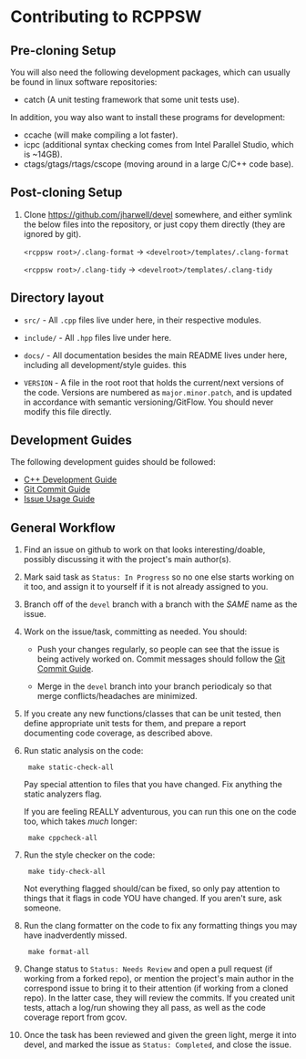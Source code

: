 # Contributing to RCPPSW

## Pre-cloning Setup

You will also need the following development packages, which can usually be
found in linux software repositories:

- catch (A unit testing framework that some unit tests use).

In addition, you way also want to install these programs for development:

- ccache (will make compiling a lot faster).
- icpc (additional syntax checking comes from Intel Parallel Studio, which is
  ~14GB).
- ctags/gtags/rtags/cscope (moving around in a large C/C++ code base).

## Post-cloning Setup

1. Clone https://github.com/jharwell/devel somewhere, and either symlink the
   below files into the repository, or just copy them directly (they are ignored
   by git).

   `<rcppsw root>/.clang-format` -> `<develroot>/templates/.clang-format`

   `<rcppsw root>/.clang-tidy` -> `<develroot>/templates/.clang-tidy`

## Directory layout

- `src/` - All `.cpp` files live under here, in their respective modules.

- `include/` - All `.hpp` files live under here.

- `docs/` - All documentation besides the main README lives under here,
  including all development/style guides.
this
- `VERSION` - A file in the root root that holds the current/next versions of
  the code. Versions are numbered as `major.minor.patch`, and is updated in
  accordance with semantic versioning/GitFlow. You should never modify this file
  directly.

## Development Guides

The following development guides should be followed:

- [C++ Development Guide](CXX_DEV_GUIDE.md)
- [Git Commit Guide](GIT_COMMIT_GUIDE.md)
- [Issue Usage Guide](ISSUE_GUIDE.md)

## General Workflow

1. Find an issue on github to work on that looks interesting/doable, possibly
   discussing it with the project's main author(s).

2. Mark said task as `Status: In Progress` so no one else starts working on it
   too, and assign it to yourself if it is not already assigned to you.

3. Branch off of the `devel` branch with a branch with the *SAME* name as the
   issue.

4. Work on the issue/task, committing as needed. You should:

   - Push your changes regularly, so people can see that the issue is being
     actively worked on. Commit messages should follow the [Git Commit
     Guide](GIT_COMMIT_GUIDE.md).

   - Merge in the `devel` branch into your branch periodicaly so that merge
     conflicts/headaches are minimized.

5. If you create any new functions/classes that can be unit tested, then define
   appropriate unit tests for them, and prepare a report documenting code
   coverage, as described above.

6. Run static analysis on the code:

        make static-check-all

   Pay special attention to files that you have changed. Fix anything the
   static analyzers flag.

   If you are feeling REALLY adventurous, you can run this one on the code too,
   which takes *much* longer:

        make cppcheck-all

7. Run the style checker on the code:

        make tidy-check-all

   Not everything flagged should/can be fixed, so only pay attention to things
   that it flags in code YOU have changed. If you aren't sure, ask someone.

8. Run the clang formatter on the code to fix any formatting things you may have
   inadverdently missed.

        make format-all

9. Change status to `Status: Needs Review` and open a pull request (if working
   from a forked repo), or mention the project's main author in the correspond
   issue to bring it to their attention (if working from a cloned repo). In the
   latter case, they will review the commits. If you created unit tests, attach
   a log/run showing they all pass, as well as the code coverage report from
   gcov.

10. Once the task has been reviewed and given the green light, merge it into
    devel, and marked the issue as `Status: Completed`, and close the issue.
